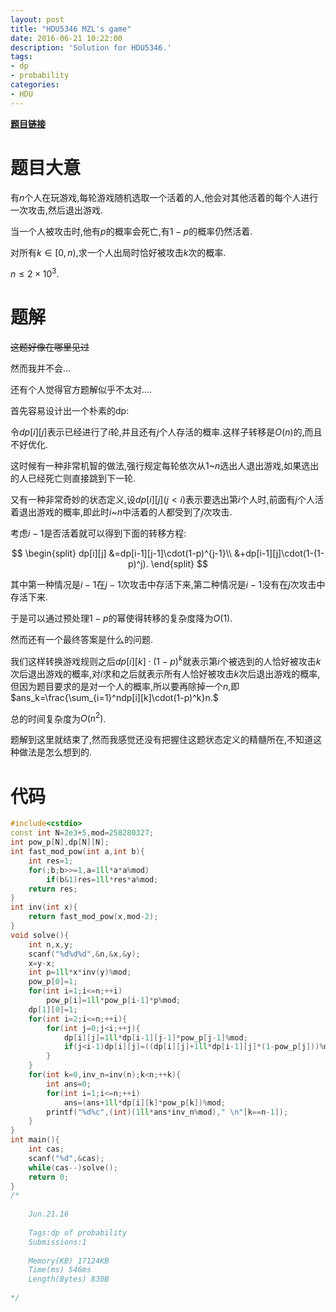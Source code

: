 ```yaml
---
layout: post
title: "HDU5346 MZL's game"
date: 2016-06-21 10:22:00
description: 'Solution for HDU5346.'
tags:
- dp
- probability
categories:
- HDU
---
```


[**题目链接**](http://acm.hdu.edu.cn/showproblem.php?pid=5346)

# 题目大意

有$n$个人在玩游戏,每轮游戏随机选取一个活着的人,他会对其他活着的每个人进行一次攻击,然后退出游戏.

当一个人被攻击时,他有$p$的概率会死亡,有$1-p$的概率仍然活着.

对所有$k\in[0,n)$,求一个人出局时恰好被攻击$k$次的概率.

$n\le2\times10^3.$

# 题解

~~这题好像在哪里见过~~

然而我并不会...

还有个人觉得官方题解似乎不太对....

首先容易设计出一个朴素的dp:

令$dp[i][j]$表示已经进行了$i$轮,并且还有$j$个人存活的概率.这样子转移是$O(n)$的,而且不好优化.

这时候有一种非常机智的做法,强行规定每轮依次从$1$~$n$选出人退出游戏,如果选出的人已经死亡则直接跳到下一轮.

又有一种非常奇妙的状态定义,设$dp[i][j]$$(j<i)$表示要选出第$i$个人时,前面有$j$个人活着退出游戏的概率,即此时$i$~$n$中活着的人都受到了$j$次攻击.

考虑$i-1$是否活着就可以得到下面的转移方程:

$$
\begin{split}
dp[i][j]
&=dp[i-1][j-1]\cdot(1-p)^{j-1}\\
&+dp[i-1][j]\cdot(1-(1-p)^j).
\end{split}
$$

其中第一种情况是$i-1$在$j-1$次攻击中存活下来,第二种情况是$i-1$没有在$j$次攻击中存活下来.

于是可以通过预处理$1-p$的幂使得转移的复杂度降为$O(1)$.

然而还有一个最终答案是什么的问题.

我们这样转换游戏规则之后$dp[i][k]\cdot (1-p)^k$就表示第$i$个被选到的人恰好被攻击$k$次后退出游戏的概率,对$i$求和之后就表示所有人恰好被攻击$k$次后退出游戏的概率,但因为题目要求的是对一个人的概率,所以要再除掉一个$n$,即$ans_k=\frac{\sum_{i=1}^ndp[i][k]\cdot(1-p)^k}n.$

总的时间复杂度为$O(n^2)$.

题解到这里就结束了,然而我感觉还没有把握住这题状态定义的精髓所在,不知道这种做法是怎么想到的.

# 代码

```c++
#include<cstdio>
const int N=2e3+5,mod=258280327;
int pow_p[N],dp[N][N];
int fast_mod_pow(int a,int b){
	int res=1;
	for(;b;b>>=1,a=1ll*a*a%mod)
		if(b&1)res=1ll*res*a%mod;
	return res;
}
int inv(int x){
	return fast_mod_pow(x,mod-2);
}
void solve(){
	int n,x,y;
	scanf("%d%d%d",&n,&x,&y);
	x=y-x;
	int p=1ll*x*inv(y)%mod;
	pow_p[0]=1;
	for(int i=1;i<=n;++i)
		pow_p[i]=1ll*pow_p[i-1]*p%mod;
	dp[1][0]=1;
	for(int i=2;i<=n;++i){
		for(int j=0;j<i;++j){
			dp[i][j]=1ll*dp[i-1][j-1]*pow_p[j-1]%mod;
			if(j<i-1)dp[i][j]=((dp[i][j]+1ll*dp[i-1][j]*(1-pow_p[j]))%mod+mod)%mod;
		}
	}
	for(int k=0,inv_n=inv(n);k<n;++k){
		int ans=0;
		for(int i=1;i<=n;++i)
			ans=(ans+1ll*dp[i][k]*pow_p[k])%mod;
		printf("%d%c",(int)(1ll*ans*inv_n%mod)," \n"[k==n-1]);
	}
}
int main(){
	int cas;
	scanf("%d",&cas);
	while(cas--)solve();
	return 0;
}
/*
	
	Jun.21.16
	
	Tags:dp of probability
	Submissions:1
	
	Memory(KB) 17124KB
	Time(ms) 546ms
	Length(Bytes) 830B
	
*/
```
